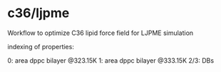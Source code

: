 # c36/ljpme

Workflow to optimize C36 lipid force field for LJPME simulation

indexing of properties:

0: area dppc bilayer @323.15K
1: area dppc bilayer @333.15K
2/3: DBs
